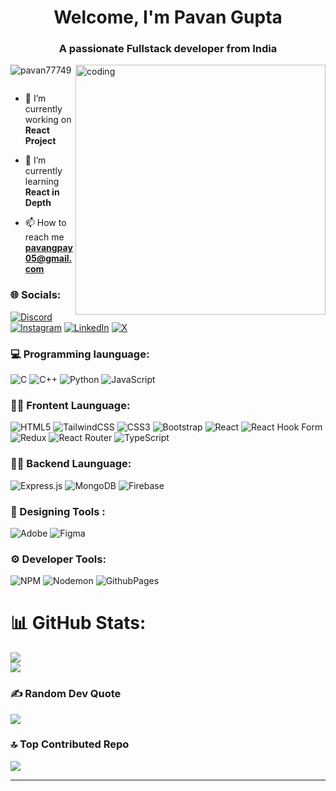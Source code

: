 <h1 align="center">Welcome, I'm Pavan Gupta</h1>
<h3 align="center">A passionate Fullstack developer from India</h3>
<img align="right" alt="coding" width="400" src="https://i.pinimg.com/originals/79/9e/0d/799e0d7779f6ea6c3a89885ff60c55af.gif">


<p align="left"> <img src="https://komarev.com/ghpvc/?username=pavan77749&label=Profile%20views&color=0e75b6&style=flat" alt="pavan77749" /> </p>

<p align="left"> <a href="https://twitter.com/" target="blank"><img src="https://img.shields.io/twitter/follow/?logo=twitter&style=for-the-badge" alt="" /></a> </p>

- 🔭 I’m currently working on **React Project**

- 🌱 I’m currently learning **React in Depth**

- 📫 How to reach me **pavangpay05@gmail.com**


### 🌐 Socials:
[![Discord](https://img.shields.io/badge/Discord-%237289DA.svg?logo=discord&logoColor=white)](https://discord.gg/pavangupta_77) [![Instagram](https://img.shields.io/badge/Instagram-%23E4405F.svg?logo=Instagram&logoColor=white)](https://instagram.com/pavan_s_gupta_2004) [![LinkedIn](https://img.shields.io/badge/LinkedIn-%230077B5.svg?logo=linkedin&logoColor=white)](https://linkedin.com/in/https://www.linkedin.com/in/pavan-gupta-956bb4265?utm_source=share&utm_campaign=share_via&utm_content=profile&utm_medium=android_app) [![X](https://img.shields.io/badge/X-black.svg?logo=X&logoColor=white)](https://x.com/PavanGupta68632) 

### 💻 Programming launguage:
![C](https://img.shields.io/badge/c-%2300599C.svg?style=plastic&logo=c&logoColor=white) ![C++](https://img.shields.io/badge/c++-%2300599C.svg?style=plastic&logo=c%2B%2B&logoColor=white) ![Python](https://img.shields.io/badge/python-3670A0?style=plastic&logo=python&logoColor=ffdd54) ![JavaScript](https://img.shields.io/badge/javascript-%23323330.svg?style=plastic&logo=javascript&logoColor=%23F7DF1E)  

### 👨‍💻 Frontent Launguage:
 ![HTML5](https://img.shields.io/badge/html5-%23E34F26.svg?style=plastic&logo=html5&logoColor=white)   ![TailwindCSS](https://img.shields.io/badge/tailwindcss-%2338B2AC.svg?style=plastic&logo=tailwind-css&logoColor=white) ![CSS3](https://img.shields.io/badge/css3-%231572B6.svg?style=plastic&logo=css3&logoColor=white) ![Bootstrap](https://img.shields.io/badge/bootstrap-%238511FA.svg?style=plastic&logo=bootstrap&logoColor=white) ![React](https://img.shields.io/badge/react-%2320232a.svg?style=plastic&logo=react&logoColor=%2361DAFB) ![React Hook Form](https://img.shields.io/badge/React%20Hook%20Form-%23EC5990.svg?style=plastic&logo=reacthookform&logoColor=white) ![Redux](https://img.shields.io/badge/redux-%23593d88.svg?style=plastic&logo=redux&logoColor=white) ![React Router](https://img.shields.io/badge/React_Router-CA4245?style=plastic&logo=react-router&logoColor=white) ![TypeScript](https://img.shields.io/badge/typescript-%23007ACC.svg?style=plastic&logo=typescript&logoColor=white) 

### 🕵️‍♂️ Backend Launguage:
![Express.js](https://img.shields.io/badge/express.js-%23404d59.svg?style=plastic&logo=express&logoColor=%2361DAFB)  ![MongoDB](https://img.shields.io/badge/MongoDB-%234ea94b.svg?style=plastic&logo=mongodb&logoColor=white) ![Firebase](https://img.shields.io/badge/Firebase-039BE5?style=plastic&logo=Firebase&logoColor=white)

### 🎨 Designing Tools :
 ![Adobe](https://img.shields.io/badge/adobe-%23FF0000.svg?style=plastic&logo=adobe&logoColor=white) ![Figma](https://img.shields.io/badge/figma-%23F24E1E.svg?style=plastic&logo=figma&logoColor=white)

### ⚙️ Developer Tools:
 ![NPM](https://img.shields.io/badge/NPM-%23CB3837.svg?style=plastic&logo=npm&logoColor=white)  ![Nodemon](https://img.shields.io/badge/NODEMON-%23323330.svg?style=plastic&logo=nodemon&logoColor=%BBDEAD) ![GithubPages](https://img.shields.io/badge/github%20pages-121013?style=plastic&logo=github&logoColor=white)

 
# 📊 GitHub Stats:

![](https://github-readme-streak-stats.herokuapp.com/?user=pavan77749&theme=blue-green&hide_border=false)<br/>
![](https://github-readme-stats.vercel.app/api/top-langs/?username=pavan77749&theme=blue-green&hide_border=false&include_all_commits=true&count_private=true&layout=compact)

### ✍️ Random Dev Quote
![](https://quotes-github-readme.vercel.app/api?type=horizontal&theme=radical)

### 🔝 Top Contributed Repo
![](https://github-contributor-stats.vercel.app/api?username=pavan77749&limit=5&theme=dark&combine_all_yearly_contributions=true)

---


<!-- Proudly created with GPRM ( https://gprm.itsvg.in ) -->
